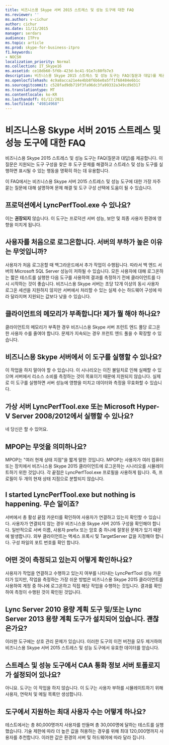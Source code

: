 ```yaml
---
title: 비즈니스용 Skype 서버 2015 스트레스 및 성능 도구에 대한 FAQ
ms.reviewer: ''
ms.author: v-cichur
author: cichur
ms.date: 11/11/2015
manager: serdars
audience: ITPro
ms.topic: article
ms.prod: skype-for-business-itpro
f1.keywords:
- NOCSH
localization_priority: Normal
ms.collection: IT_Skype16
ms.assetid: ce18db60-5f6b-423d-bc41-91e7c80fb7e3
description: 비즈니스용 Skype 2015 스트레스 및 성능 도구는 FAQ(질문과 대답)를 제공합니다. 이 질문은 지원되는 도구 구성을 찾은 후 도구 문제를 해결하고 스트레스 및 성능 도구를 실행하면 표시될 수 있는 행동을 명확히 하는 데 유용합니다.
ms.openlocfilehash: 4c9a8acca21e4e4bb8f6b6e0a5ff1f68484e6b1c
ms.sourcegitcommit: c528fad9db719f3fa96dc3fa99332a349cd9d317
ms.translationtype: MT
ms.contentlocale: ko-KR
ms.lasthandoff: 01/12/2021
ms.locfileid: "49814968"
---
```

# <a name="faq-for-the-skype-for-business-server-2015-stress-and-performance-tool"></a>비즈니스용 Skype 서버 2015 스트레스 및 성능 도구에 대한 FAQ
 
비즈니스용 Skype 2015 스트레스 및 성능 도구는 FAQ(질문과 대답)를 제공합니다. 이 질문은 지원되는 도구 구성을 찾은 후 도구 문제를 해결하고 스트레스 및 성능 도구를 실행하면 표시될 수 있는 행동을 명확히 하는 데 유용합니다.
  
 이 FAQ에서는 비즈니스용 Skype 서버 2015 스트레스 및 성능 도구에 대한 가장 자주 묻는 질문에 대해 설명하며 문제 해결 및 도구 구성 선택에 도움이 될 수 있습니다.
  
## <a name="can-i-run-lyncperftoolexe-in-production"></a>프로덕션에서 LyncPerfTool.exe 수 있나요?

이는 **권장되지** 않습니다. 이 도구는 프로덕션 서버 성능, 보안 및 최종 사용자 환경에 영향을 미치게 됩니다.
  
## <a name="im-logging-my-users-on-for-the-first-time-why-are-my-servers-running-a-high-load"></a>사용자를 처음으로 로그온합니다. 서버의 부하가 높은 이유는 무엇입니까?

사용자가 처음 로그온할 때 백그라운드에서 추가 작업이 수행됩니다. 따라서 백 엔드 서버의 Microsoft SQL Server 성능이 저하될 수 있습니다. 모든 사용자에 대해 로그온하는 짧은 테스트를 실행한 다음 도구를 사용하여 결과를 측정하기 전에 클라이언트를 다시 시작하는 것이 좋습니다. 비즈니스용 Skype 서버는 초당 12개 이상의 동시 사용자 로그온 세션을 지원하지 않지만 서버에서 처리할 수 있는 실제 수는 하드웨어 구성에 따라 달라지며 지원되는 값보다 낮을 수 있습니다.
  
## <a name="my-clients-are-running-out-of-memory-what-should-i-do"></a>클라이언트의 메모리가 부족합니다! 제가 뭘 해야 하나요?

클라이언트의 메모리가 부족한 경우 비즈니스용 Skype 서버 프런트 엔드 풀당 로그온한 사용자 수를 줄여야 합니다. 문제가 지속되는 경우 프런트 엔드 풀을 수 확장할 수 있습니다.
  
## <a name="can-i-run-this-tool-on-a-skype-for-business-server-itself"></a>비즈니스용 Skype 서버에서 이 도구를 실행할 수 있나요?

이 작업을 하지 말아야 할 수 있습니다. 이 시나리오는 이진 불일치로 인해 실패할 수 있으며 서버에서 리소스 소비를 측정하는 것이 목표이기 때문에 지원되지 않습니다. 실제로 이 도구를 실행하면 서버 성능에 영향을 미치고 데이터와 측정을 무효화할 수 있습니다.
  
## <a name="can-i-run-lyncperftoolexe-on-a-virtual-server-or-on-microsoft-hyper-v-server-20082012"></a>가상 서버 LyncPerfTool.exe 또는 Microsoft Hyper-V Server 2008/2012에서 실행할 수 있나요?

네 당신은 할 수 있어요.
  
## <a name="what-does-mpop-mean"></a>MPOP는 무엇을 의미하나요?

MPOP는 "여러 현재 상태 지점"을 짧게 말한 것입니다. MPOP는 사용자가 여러 컴퓨터 또는 장치에서 비즈니스용 Skype 2015 클라이언트에 로그온하는 시나리오를 시뮬레이트하기 위한 것입니다. 각 끝점은 LyncPerfTool.exe 프로필을 사용하게 됩니다. 즉, 프로필이 두 개의 현재 상태 지점으로 분할되지 않습니다.
  
## <a name="i-started-lyncperftoolexe-but-nothing-is-happening-whats-going-on"></a>I started LyncPerfTool.exe but nothing is happening. 무슨 일이죠?

서버에서 총 활성 끝점 카운터를 확인하여 사용자가 연결하고 있는지 확인할 수 있습니다. 사용자가 연결되지 않는 경우 비즈니스용 Skype 서버 2015 구성을 확인해야 합니다. 일반적으로 서버 이름, 사용자 prefix 또는 암호 중 하나에 잘못된 문제가 있기 때문에 발생합니다. 외부 클라이언트는 액세스 프록시 및 TargetServer 값을 지정해야 합니다. 구성 파일의 포트 번호를 확인 합니다.
  
## <a name="how-can-i-be-sure-that-something-is-being-measured"></a>어떤 것이 측정되고 있는지 어떻게 확인하나요?

사용자가 작업을 연결하고 수행하고 있는지 여부를 나타내는 LyncPerfTool 성능 카운터가 있지만, 작업을 측정하는 가장 쉬운 방법은 비즈니스용 Skype 2015 클라이언트를 사용하여 계정 중 하나에 로그온하고 직접 해당 작업을 수행하는 것입니다. 결과를 확인하여 측정이 수행된 것이 확인된 것입니다.
  
## <a name="i-have-lync-server-2010-capacity-planning-tools-andor-lync-server-2013-capacity-planning-tools-installed-is-that-okay"></a>Lync Server 2010 용량 계획 도구 및/또는 Lync Server 2013 용량 계획 도구가 설치되어 있습니다. 괜찮은가요?

 이러한 도구에는 상호 관리 문제가 있습니다. 이러한 도구의 이전 버전을 모두 제거하여 비즈니스용 Skype 서버 2015 스트레스 및 성능 도구에서 유효한 데이터를 얻습니다.
  
## <a name="will-the-stress-and-performance-tools-set-up-the-caa-call-information-server-topology"></a>스트레스 및 성능 도구에서 CAA 통화 정보 서버 토폴로지가 설정되어 있나요?

아니요. 도구는 이 작업을 하지 않습니다. 이 도구는 사용자 부하를 시뮬레이트하기 위해 사용자, 연락처 및 메일 목록만 생성합니다.
  
## <a name="what-is-the-maximum-number-of-users-that-the-tools-support"></a>도구에서 지원하는 최대 사용자 수는 어떻게 하나요?

테스트에서는 총 80,000명까지 사용자를 만들며 총 30,000명에 달하는 테스트를 실행했습니다. 기술 제한에 따라 더 높은 값을 허용하는 경우를 위해 최대 120,000명까지 사용자를 추천합니다. 이러한 값은 환경의 서버 및 하드웨어에 따라 달라 집니다.
  

